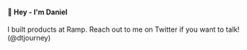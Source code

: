 #### 👋 Hey - I'm Daniel

I built products at Ramp. Reach out to me on Twitter if you want to talk! (@dtjourney)
